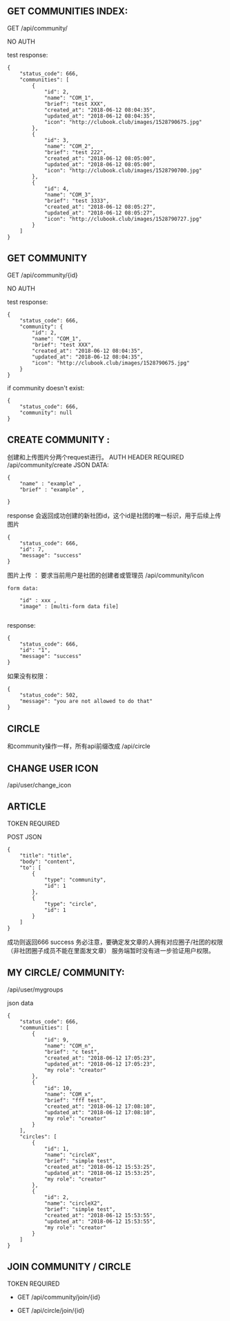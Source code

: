 

## GET COMMUNITIES INDEX: 

GET  /api/community/    

NO AUTH

test response:

```
{
    "status_code": 666,
    "communities": [
        {
            "id": 2,
            "name": "COM_1",
            "brief": "test XXX",
            "created_at": "2018-06-12 08:04:35",
            "updated_at": "2018-06-12 08:04:35",
            "icon": "http://clubook.club/images/1528790675.jpg"
        },
        {
            "id": 3,
            "name": "COM_2",
            "brief": "test 222",
            "created_at": "2018-06-12 08:05:00",
            "updated_at": "2018-06-12 08:05:00",
            "icon": "http://clubook.club/images/1528790700.jpg"
        },
        {
            "id": 4,
            "name": "COM_3",
            "brief": "test 3333",
            "created_at": "2018-06-12 08:05:27",
            "updated_at": "2018-06-12 08:05:27",
            "icon": "http://clubook.club/images/1528790727.jpg"
        }
    ]
}
```

## GET COMMUNITY

GET /api/community/{id}   

NO AUTH

test response:

```
{
    "status_code": 666,
    "community": {
        "id": 2,
        "name": "COM_1",
        "brief": "test XXX",
        "created_at": "2018-06-12 08:04:35",
        "updated_at": "2018-06-12 08:04:35",
        "icon": "http://clubook.club/images/1528790675.jpg"
    }
}
```

if community doesn't exist:

```
{
    "status_code": 666,
    "community": null
}
```


## CREATE COMMUNITY :

创建和上传图片分两个request进行。
AUTH HEADER REQUIRED
/api/community/create
JSON DATA:

```
{
    "name" : "example" ,
    "brief" : "example" ,

}
```

response 会返回成功创建的新社团id，这个id是社团的唯一标识，用于后续上传图片 


```
{
    "status_code": 666,
    "id": 7,
    "message": "success"
}
```


图片上传 ： 要求当前用户是社团的创建者或管理员
/api/community/icon

```
form data:

    "id" : xxx ,
    "image" : [multi-form data file]


```
response:

```
{
    "status_code": 666,
    "id": "1",
    "message": "success"
}
```


如果没有权限：
```
{
    "status_code": 502,
    "message": "you are not allowed to do that"
}
```

## CIRCLE
和community操作一样，所有api前缀改成
/api/circle 


## CHANGE USER ICON

/api/user/change_icon


## ARTICLE

TOKEN REQUIRED

POST JSON

```
{
    "title": "title",
    "body": "content",
    "to": [
        {
            "type": "community",
            "id": 1
        },
        {
            "type": "circle",
            "id": 1
        }
    ]
}

```

成功则返回666 success
务必注意，要确定发文章的人拥有对应圈子/社团的权限   （非社团圈子成员不能在里面发文章）
服务端暂时没有进一步验证用户权限。


## MY CIRCLE/ COMMUNITY:
/api/user/mygroups

json data

```
{
    "status_code": 666,
    "communities": [
        {
            "id": 9,
            "name": "COM_n",
            "brief": "c test",
            "created_at": "2018-06-12 17:05:23",
            "updated_at": "2018-06-12 17:05:23",
            "my role": "creator"
        },
        {
            "id": 10,
            "name": "COM_x",
            "brief": "fff test",
            "created_at": "2018-06-12 17:08:10",
            "updated_at": "2018-06-12 17:08:10",
            "my role": "creator"
        }
    ],
    "circles": [
        {
            "id": 1,
            "name": "circleX",
            "brief": "simple test",
            "created_at": "2018-06-12 15:53:25",
            "updated_at": "2018-06-12 15:53:25",
            "my role": "creator"
        },
        {
            "id": 2,
            "name": "circleX2",
            "brief": "simple test",
            "created_at": "2018-06-12 15:53:55",
            "updated_at": "2018-06-12 15:53:55",
            "my role": "creator"
        }
    ]
}
```


## JOIN COMMUNITY / CIRCLE

TOKEN REQUIRED 

- GET /api/community/join/{id}

- GET /api/circle/join/{id}